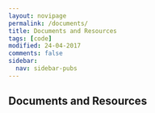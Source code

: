 ```yaml
---
layout: novipage
permalink: /documents/
title: Documents and Resources
tags: [code]
modified: 24-04-2017
comments: false
sidebar:
  nav: sidebar-pubs
---
```



## Documents and Resources




















